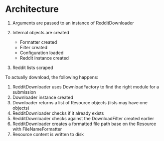 # Architecture

  1. Arguments are passed to an instance of RedditDownloader
  2. Internal objects are created
     
      - Formatter created
      - Filter created
      - Configuration loaded
      - Reddit instance created
     
  3. Reddit lists scraped
  
To actually download, the following happens:
  
  1. RedditDownloader uses DownloadFactory to find the right module for a submission
  2. Downloader instance created
  3. Downloader returns a list of Resource objects (lists may have one objects)
  4. RedditDownloader checks if it already exists
  5. RedditDownloader checks against the DownloadFilter created earlier
  6. RedditDownloader creates a formatted file path base on the Resource with FileNameFormatter
  7. Resource content is written to disk
  